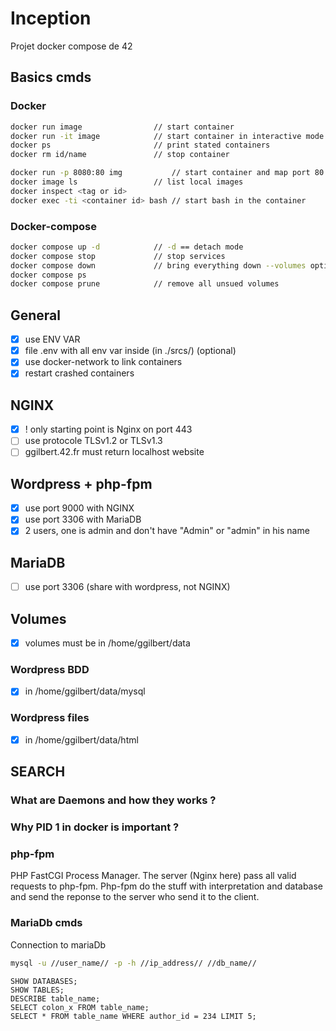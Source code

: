 # Inception
Projet docker compose de 42

## Basics cmds
### Docker
```bash
docker run image	            // start container
docker run -it image	        // start container in interactive mode
docker ps		                // print stated containers
docker rm id/name	            // stop container

docker run -p 8080:80 img	        // start container and map port 80 from container to port 8080 of computer
docker image ls                 // list local images
docker inspect <tag or id>
docker exec -ti <container id> bash // start bash in the container 
```
### Docker-compose
```bash
docker compose up -d			// -d == detach mode
docker compose stop				// stop services
docker compose down				// bring everything down --volumes option to remove volumes
docker compose ps
docker compose prune			// remove all unsued volumes
```

## General
- [x] use ENV VAR
- [x] file .env with all env var inside (in ./srcs/) (optional)
- [x] use docker-network to link containers
- [x] restart crashed containers

## NGINX
- [x] ! only starting point is Nginx on port 443
- [ ] use protocole TLSv1.2 or TLSv1.3
- [ ] ggilbert.42.fr must return localhost website

## Wordpress + php-fpm
- [x] use port 9000 with NGINX
- [x] use port 3306 with MariaDB
- [x] 2 users, one is admin and don't have "Admin" or "admin" in his name

## MariaDB
- [ ] use port 3306 (share with wordpress, not NGINX)

## Volumes
- [x] volumes must be in /home/ggilbert/data
### Wordpress BDD
- [x] in /home/ggilbert/data/mysql
### Wordpress files
- [x] in /home/ggilbert/data/html


## SEARCH
### What are Daemons and how they works ?

### Why PID 1 in docker is important ?

### php-fpm
PHP FastCGI Process Manager. The server (Nginx here) pass all valid requests to php-fpm. Php-fpm do the stuff with interpretation and database and send the reponse to the server who send it to the client.

### MariaDb cmds
Connection to mariaDb
```bash
mysql -u //user_name// -p -h //ip_address// //db_name//
```

```mysql
SHOW DATABASES;
SHOW TABLES;
DESCRIBE table_name;
SELECT colon_x FROM table_name;
SELECT * FROM table_name WHERE author_id = 234 LIMIT 5;
```